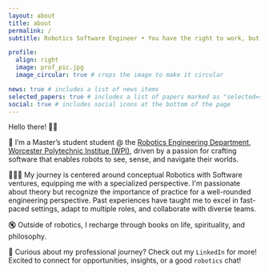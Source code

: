 ```yaml
---
layout: about
title: about
permalink: /
subtitle: Robotics Software Engineer • You have the right to work, but never to the fruits of work ✅•

profile:
  align: right
  image: prof_pic.jpg
  image_circular: true # crops the image to make it circular

news: true # includes a list of news items
selected_papers: true # includes a list of papers marked as "selected={true}"
social: true # includes social icons at the bottom of the page
---
```

Hello there! 👋🏻

🚀 I’m a Master’s student student @ the <a href="https://www.wpi.edu/academics/departments/robotics-engineering">Robotics Engineering Department</a>, <a href="https://wpi.edu">Worcester Polytechnic Institue (WPI)</a>, 
driven by a passion for crafting software that enables robots to see, sense, and navigate their worlds. 

👩🏻‍💻 My journey is centered around conceptual Robotics with Software ventures, equipping me with a specialized perspective. I'm passionate about theory but recognize the importance of practice for a well-rounded engineering perspective. 
Past experiences have taught me to excel in fast-paced settings, adapt to multiple roles, and collaborate with diverse teams.

🔇 Outside of robotics, I recharge through books on life, spirituality, and philosophy.

🔭 Curious about my professional journey? Check out my `LinkedIn` for more! 
Excited to connect for opportunities, insights, or a good `robotics` chat!